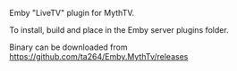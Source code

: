 Emby "LiveTV" plugin for MythTV.

To install, build and place in the Emby server plugins folder.

Binary can be downloaded from https://github.com/ta264/Emby.MythTv/releases